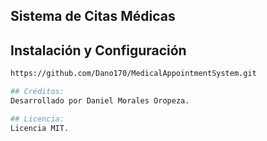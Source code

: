 ## Sistema de Citas Médicas

## Instalación y Configuración

   ```bash
   https://github.com/Dano170/MedicalAppointmentSystem.git

## Créditos:
Desarrollado por Daniel Morales Oropeza.

## Licencia:
Licencia MIT.
